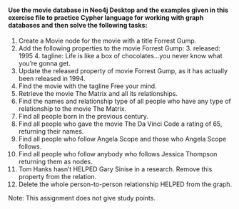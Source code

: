 #### Use the movie database in Neo4j Desktop and the examples given in this exercise file to practice Cypher language for working with graph databases and then solve the following tasks: 
1. Create a Movie node for the movie with a title Forrest Gump.
2. Add the following properties to the movie Forrest Gump:
	3. released: 1995
	4. tagline: Life is like a box of chocolates…​you never know what you’re gonna get.
5. Update the released property of movie Forrest Gump, as it has actually been released in 1994.
6. Find the movie with the tagline Free your mind.
7. Retrieve the movie The Matrix and all its relationships.
8. Find the names and relationship type of all people who have any type of relationship to the movie The Matrix.
9. Find all people born in the previous century.
10. Find all people who gave the movie The Da Vinci Code a rating of 65, returning their names.
11. Find all people who follow Angela Scope and those who Angela Scope follows.
12. Find all people who follow anybody who follows Jessica Thompson returning them as nodes.
13. Tom Hanks hasn’t HELPED Gary Sinise in a research. Remove this property from the relation.
14. Delete the whole person-to-person relationship HELPED from the graph.

Note: This assignment does not give study points.